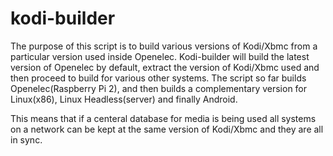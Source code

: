 # kodi-builder
The purpose of this script is to build various versions of Kodi/Xbmc from a particular version used inside Openelec.
Kodi-builder will build the latest version of Openelec by default, extract the version of Kodi/Xbmc used and then proceed to build for various other systems.
The script so far builds Openelec(Raspberry Pi 2), and then builds a complementary version for Linux(x86), Linux Headless(server) and finally Android.

This means that if a centeral database for media is being used all systems on a network can be kept at the same version of Kodi/Xbmc and they are all in sync.
